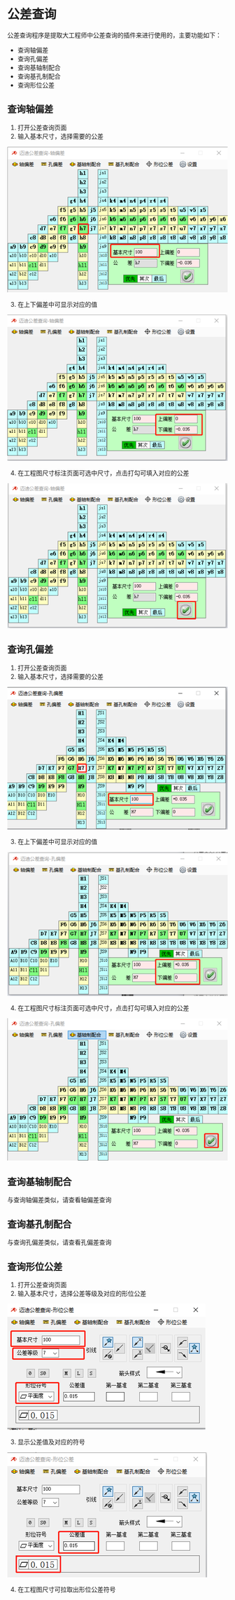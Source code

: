 # 公差查询

公差查询程序是提取大工程师中公差查询的插件来进行使用的，主要功能如下：

- 查询轴偏差
- 查询孔偏差
- 查询基轴制配合
- 查询基孔制配合
- 查询形位公差

## 查询轴偏差

1. 打开公差查询页面
2. 输入基本尺寸，选择需要的公差

![image-20231220092716375](./images/image-20231220092716375.png)

3. 在上下偏差中可显示对应的值

![image-20231220092750395](./images/image-20231220092750395.png)

4. 在工程图尺寸标注页面可选中尺寸，点击打勾可填入对应的公差

![image-20231220092850215](./images/image-20231220092850215.png)

## 查询孔偏差

1. 打开公差查询页面
2. 输入基本尺寸，选择需要的公差

![image-20231220193936263](./images/image-20231220193936263.png)

3. 在上下偏差中可显示对应的值

![image-20231220194003326](./images/image-20231220194003326.png)

4. 在工程图尺寸标注页面可选中尺寸，点击打勾可填入对应的公差

![image-20231220194026212](./images/image-20231220194026212.png)

## 查询基轴制配合

与查询轴偏差类似，请查看轴偏差查询

## 查询基孔制配合

与查询孔偏差类似，请查看孔偏差查询

## 查询形位公差

1. 打开公差查询页面
2. 输入基本尺寸，选择公差等级及对应的形位公差

![image-20231220194319546](./images/image-20231220194319546.png)

3. 显示公差值及对应的符号

![image-20231220194348179](./images/image-20231220194348179.png)

4. 在工程图尺寸可拉取出形位公差符号